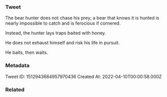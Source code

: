 ### Tweet
The bear hunter does not chase his prey; a bear that knows it is hunted is nearly impossible to catch and is ferocious if cornered.

Instead, the hunter lays traps baited with honey.

He does not exhaust himself and risk his life in pursuit.

He baits, then waits.

### Metadata
Tweet ID: 1512943684957970436
Created At: 2022-04-10T00:00:58.000Z

### Related

